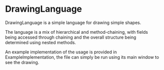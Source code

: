 # DrawingLanguage #

DrawingLanguage is a simple language for drawing simple shapes.

The language is a mix of hierarchical and method-chaining, with fields being accessed through chaining and the overall structure being determined using nested methods.

An example implementation of the usage is provided in ExampleImplementation, the file can simply be run using its main window to see the drawing.
